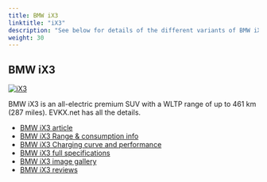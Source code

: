```yaml
---
title: BMW iX3
linktitle: "iX3"
description: "See below for details of the different variants of BMW iX3"
weight: 30
---
```

## BMW iX3

<a href="/models/bmw/ix3/ix3/"><img src="https://media.evkx.net/multimedia/models/bmw/ix3/ix3/main_1_st.jpg" class="img-fluid" alt="iX3" ></a>

BMW iX3 is an all-electric premium SUV with a WLTP range of up to 461 km (287 miles). EVKX.net has all the details. 

- [BMW iX3 article](/models/bmw/ix3/ix3/)
- [BMW iX3 Range & consumption info](/models/bmw/ix3/ix3/rangeandconsumption)
- [BMW iX3 Charging curve and performance](/models/bmw/ix3/ix3/chargingcurve)
- [BMW iX3 full specifications](/models/bmw/ix3/ix3/specifications)
- [BMW iX3 image gallery](/models/bmw/ix3/ix3/gallery)
- [BMW iX3 reviews](/models/bmw/ix3/ix3/reviews)

